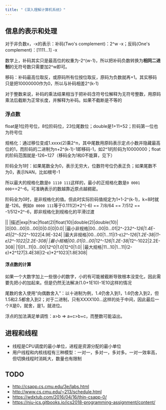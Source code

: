 ```yaml
---
title: "《深入理解计算机系统》"
---
```


信息的表示和处理
----------------

对于非负数x，-x的表示：补码(Two's complement)：2^w -x；反码(One's complement)：[1111...1] -x

数学上，补码其实只是最高位的权重为-2^(w-1)，所以把补码负数转换为**相同二进制**的无符号数只需要加2^w即可。

移码：补码最高位取反，或原码所有位按位取反，原码为负数就再+1。其实移码只是把10000000作为0，所以与补码相差2^(k-1)

对于整数来说，补码的乘法结果相当于把补码含符号位解释为无符号整数，用原码乘法后截断为正常长度，并解释为补码。如果不截断是不等的

### 浮点数

float是1位符号位，8位阶码位，23位尾数位；double是1+11+52；阶码第一位也为符号位

规格化：通过移位变成1.xxxx(2)乘2^n，其中尾数用原码表示定点小数并隐藏最高位的1，而阶码的二进制为n+2^(k-1)-1即移码-1，如2^1的阶码为10000000；float的阶码范围就是-126~127（移码全为1和0不能算，见下）

阶码全为1时：如果尾数全为0，表示无穷大，位数符号位仍表正负；如果尾数不为0，表示NAN，比如根号-1

所以最大的规格化数是`0 1110 111`这样的，最小的正规格化数是`0 0001 000`==2^-6。可准确表示的数越靠近原点越稠密。

阶码全为0时，是非规格化的值。但此时实际阶码值规定为1+1-2^(k-1)，k=8时就是-126。例如`0 0000 111`等于0.111(2)*2^(-6) == 7/8/64 == 7/512 == -1/512+2^-6，即非规格化到规格化的平滑过渡

||
|描述|exp|frac|float(2)|float(10)|double(2)|double(10)|
|0|00...00|0...00|0|0.0|0|0.0|
|最小非规格|00...00|0...01|2^-23*2^-126|1.4E-45|2^-52*2^-1022|4.9E-324|
|最大非规格|00...00|1...11|(1-ε)*2^-126|1.2E-38|(1-ε)*2^-1022|2.2E-308|
|最小规格|00..01|0...00|1*2^-126|1.2E-38|1*2^-1022|2.2E-308|
|1|01...11|0...00|1*2^0|1.0|1*2^0|1.0|
|最大规格|11...10|1...11|(2-ε)*2^127|3.4E38|(2-ε)*2^1023|1.8E308|

#### 浮点数的计算

如果一个大数字加上一些很小的数字，小的有可能被截断导致根本没变化，因此需要先把小的加起来。但是仍然无法解决(1.0+1E10)-1E10这样的情况

尾数的舍入使用“向偶数舍入”：以十进制为例，1.4仍舍入到1，1.6仍舍入到2，但1.5和2.5都舍入到2；对于二进制，只有XXXX100...这样的处于中间，因此最后一个X是0，就舍，是1，就进位。

浮点的加法满足单调性：a\>b =\> a+c\>b+c，而整数可能溢出。

进程和线程
----------

* 线程是CPU调度的最小单位，进程是资源分配的最小单位
* 用户线程和内核线程有三种模型：一对一，多对一，多对多。一对一效率高，但切换线程时消耗大，数量也有限制

## TODO

* http://csapp.cs.cmu.edu/3e/labs.html
* http://www.cs.cmu.edu/~213/schedule.html
* https://wdxtub.com/2016/04/16/thin-csapp-0/
* https://nju-ics.gitbooks.io/ics2018-programming-assignment/content/
